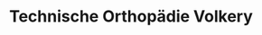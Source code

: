 ---
title: "Technische Orthopädie Volkery"
url: /unna/technische-orthopaedie-volkery/
shop: Sanitätshaus
---